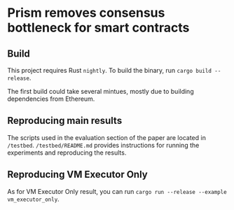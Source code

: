 # Prism removes consensus bottleneck for smart contracts

## Build

This project requires Rust `nightly`. To build the binary, run `cargo build --release`.

The first build could take several mintues, mostly due to building dependencies from Ethereum.

## Reproducing main results

The scripts used in the evaluation section of the paper are located in `/testbed`. `/testbed/README.md` provides instructions for running the experiments and reproducing the results.

## Reproducing VM Executor Only 

As for VM Executor Only result, you can run `cargo run --release --example vm_executor_only`.
